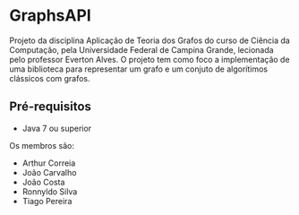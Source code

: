 # GraphsAPI

Projeto da disciplina Aplicação de Teoria dos Grafos do curso de Ciência da Computação, pela Universidade Federal de Campina Grande, lecionada pelo professor Everton Alves.
O projeto tem como foco a implementação de uma biblioteca para representar um grafo e um conjuto de algorítimos clássicos com grafos. 

## Pré-requisitos
- Java 7 ou superior	

Os membros são:
 - Arthur Correia
 - João Carvalho
 - João Costa
 - Ronnyldo Silva
 - Tiago Pereira
